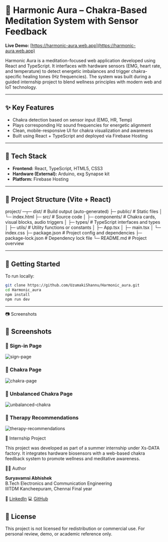 

# 🧘 Harmonic Aura – Chakra-Based Meditation System with Sensor Feedback

**Live Demo:** [https://harmonic-aura.web.app](https://harmonic-aura.web.app)

Harmonic Aura is a meditation-focused web application developed using React and TypeScript. It interfaces with hardware sensors (EMG, heart rate, and temperature) to detect energetic imbalances and trigger chakra-specific healing tones (Hz frequencies). The system was built during a guided internship project to blend wellness principles with modern web and IoT technology.

---

## ✨ Key Features

- Chakra detection based on sensor input (EMG, HR, Temp)
- Plays corresponding Hz sound frequencies for energetic alignment
- Clean, mobile-responsive UI for chakra visualization and awareness
- Built using React + TypeScript and deployed via Firebase Hosting

---

## 🧰 Tech Stack

- **Frontend:** React, TypeScript, HTML5, CSS3
- **Hardware (External):** Arduino, exg Synapse kit
- **Platform:** Firebase Hosting

---

## 📁 Project Structure (Vite + React)


project/ ─┬─ dist/                  # Build output (auto-generated)
          ├─ public/               # Static files
          │   └─ index.html
          ├─ src/                  # Source code
          │   ├─ components/       # Chakra cards, visual blocks, audio triggers
          │   ├─ types/            # TypeScript interfaces and types
          │   ├─ utils/            # Utility functions or constants
          │   ├─ App.tsx
          │   ├─ main.tsx
          │   └─ index.css
          ├─ package.json          # Project config and dependencies
          ├─ package-lock.json     # Dependency lock file
          └─ README.md             # Project overview

---

## 🚀 Getting Started

To run locally:

```bash
git clone https://github.com/UzumakiShannu/Harmonic_aura.git
cd Harmonic_aura
npm install
npm run dev
```

---

📷 Screenshots

## 📸 Screenshots

### 🔐 Sign-in Page  
![sign-page](https://github.com/user-attachments/assets/89cedbb9-e956-41bd-823d-9c446b6c4abc)

### 🧘 Chakra Page  
![chakra-page](https://github.com/user-attachments/assets/c184eabd-561b-4de0-85a7-ffac04dab1c6)

### 🚨 Unbalanced Chakra Page  
![unbalanced-chakra](https://github.com/user-attachments/assets/301eb1a6-54d3-46af-9093-1acd6083b2ee)

### 🧾 Therapy Recommendations  
![therapy-recommendations](https://github.com/user-attachments/assets/5ffe0928-2378-4cf6-8f4f-a6b086e91e40)




📄 Internship Project

This project was developed as part of a summer internship under Xs-DATA factory. It integrates hardware biosensors with a web-based chakra feedback system to promote wellness and meditative awareness.


👨‍💻 Author

**Suryavamsi Abhishek**  
B.Tech Electronics and Communication Engineering  
IIITDM Kancheepuram, Chennai
Final year

🔗 [LinkedIn](https://www.linkedin.com/in/suryavamsi-abhishek-b62585372/)
💻 [GitHub](https://github.com/UzumakiShannu)



## 🛑 License

This project is not licensed for redistribution or commercial use.
For personal review, demo, or academic reference only.

